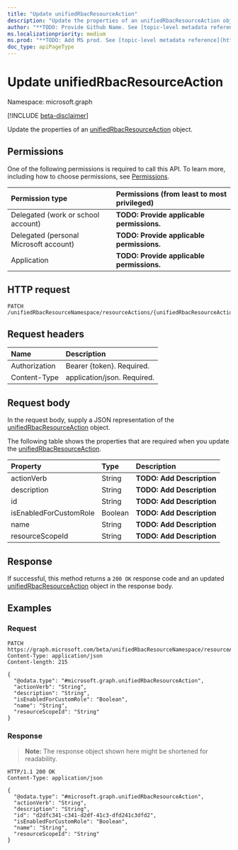 ```yaml
---
title: "Update unifiedRbacResourceAction"
description: "Update the properties of an unifiedRbacResourceAction object."
author: "**TODO: Provide Github Name. See [topic-level metadata reference](https://msgo.azurewebsites.net/add/document/guidelines/metadata.html#topic-level-metadata)**"
ms.localizationpriority: medium
ms.prod: "**TODO: Add MS prod. See [topic-level metadata reference](https://msgo.azurewebsites.net/add/document/guidelines/metadata.html#topic-level-metadata)**"
doc_type: apiPageType
---
```


# Update unifiedRbacResourceAction
Namespace: microsoft.graph

[!INCLUDE [beta-disclaimer](../../includes/beta-disclaimer.md)]

Update the properties of an [unifiedRbacResourceAction](../resources/unifiedrbacresourceaction.md) object.

## Permissions
One of the following permissions is required to call this API. To learn more, including how to choose permissions, see [Permissions](/graph/permissions-reference).

|Permission type|Permissions (from least to most privileged)|
|:---|:---|
|Delegated (work or school account)|**TODO: Provide applicable permissions.**|
|Delegated (personal Microsoft account)|**TODO: Provide applicable permissions.**|
|Application|**TODO: Provide applicable permissions.**|

## HTTP request

<!-- {
  "blockType": "ignored"
}
-->
``` http
PATCH /unifiedRbacResourceNamespace/resourceActions/{unifiedRbacResourceActionId}
```

## Request headers
|Name|Description|
|:---|:---|
|Authorization|Bearer {token}. Required.|
|Content-Type|application/json. Required.|

## Request body
In the request body, supply a JSON representation of the [unifiedRbacResourceAction](../resources/unifiedrbacresourceaction.md) object.

The following table shows the properties that are required when you update the [unifiedRbacResourceAction](../resources/unifiedrbacresourceaction.md).

|Property|Type|Description|
|:---|:---|:---|
|actionVerb|String|**TODO: Add Description**|
|description|String|**TODO: Add Description**|
|id|String|**TODO: Add Description**|
|isEnabledForCustomRole|Boolean|**TODO: Add Description**|
|name|String|**TODO: Add Description**|
|resourceScopeId|String|**TODO: Add Description**|



## Response

If successful, this method returns a `200 OK` response code and an updated [unifiedRbacResourceAction](../resources/unifiedrbacresourceaction.md) object in the response body.

## Examples

### Request
<!-- {
  "blockType": "request",
  "name": "update_unifiedrbacresourceaction"
}
-->
``` http
PATCH https://graph.microsoft.com/beta/unifiedRbacResourceNamespace/resourceActions/{unifiedRbacResourceActionId}
Content-Type: application/json
Content-length: 215

{
  "@odata.type": "#microsoft.graph.unifiedRbacResourceAction",
  "actionVerb": "String",
  "description": "String",
  "isEnabledForCustomRole": "Boolean",
  "name": "String",
  "resourceScopeId": "String"
}
```


### Response
>**Note:** The response object shown here might be shortened for readability.
<!-- {
  "blockType": "response",
  "truncated": true
}
-->
``` http
HTTP/1.1 200 OK
Content-Type: application/json

{
  "@odata.type": "#microsoft.graph.unifiedRbacResourceAction",
  "actionVerb": "String",
  "description": "String",
  "id": "d2dfc341-c341-d2df-41c3-dfd241c3dfd2",
  "isEnabledForCustomRole": "Boolean",
  "name": "String",
  "resourceScopeId": "String"
}
```

